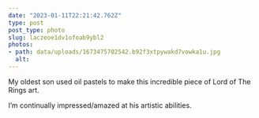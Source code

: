 ```yaml
---
date: "2023-01-11T22:21:42.762Z"
type: post 
post_type: photo
slug: laczeoe1dv1ofoab9ybl2
photos: 
- path: data/uploads/1673475702542.b92f3xtpywakd7vowka1u.jpg
  alt: 
---
```

My oldest son used oil pastels to make this incredible piece of Lord of The Rings art. 

I’m continually impressed/amazed at his artistic abilities. 